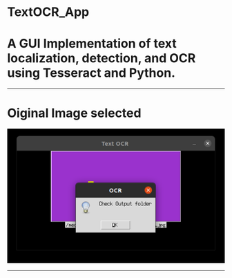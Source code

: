 # TextOCR_App


A GUI Implementation of  text localization, detection, and OCR using Tesseract and Python.
===========

---------------------------------------------------------------------------------------------------------------------------------------

# Oiginal Image selected
![](img/2.png)

---------------------------------------------------------------------------------------------------------------------------------------
